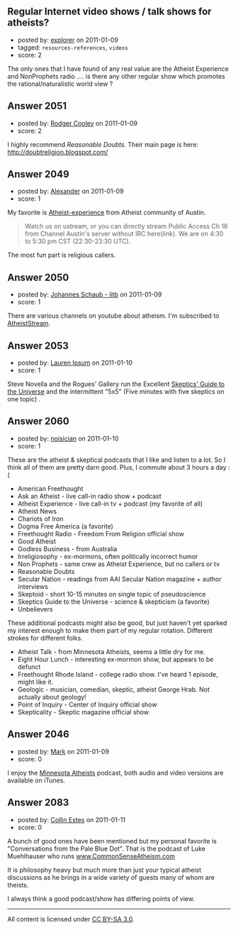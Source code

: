 ## Regular Internet video shows / talk shows for atheists?

- posted by: [explorer](https://stackexchange.com/users/-1/695-explorer) on 2011-01-09
- tagged: `resources-references`, `videos`
- score: 2

The only ones that I have found of any real value are the Atheist Experience and NonProphets radio .... is there any other regular show which promotes the rational/naturalistic world view ?


## Answer 2051

- posted by: [Rodger Cooley](https://stackexchange.com/users/-1/58-rodger-cooley) on 2011-01-09
- score: 2

I highly recommend *Reasonable Doubts*.  Their main page is here:
http://doubtreligion.blogspot.com/


## Answer 2049

- posted by: [Alexander](https://stackexchange.com/users/-1/747-alexander) on 2011-01-09
- score: 1

<p>My favorite is <a href="http://atheist-experience.com/" rel="nofollow">Atheist-experience</a> from Atheist community of Austin.</p>

<blockquote>
  <p>Watch us on ustream, or you can
  directly stream Public Access Ch 16
  from Channel Austin's server without
  IRC here(link). We are on 4:30 to 5:30
  pm CST (22:30-23:30 UTC).</p>
</blockquote>

<p>The most fun part is religious callers.</p>



## Answer 2050

- posted by: [Johannes Schaub - litb](https://stackexchange.com/users/-1/29-johannes-schaub-litb) on 2011-01-09
- score: 1

There are various channels on youtube about atheism. I'm subscribed to [AtheistStream](http://www.youtube.com/user/AtheistStream).


## Answer 2053

- posted by: [Lauren Ipsum](https://stackexchange.com/users/-1/71-lauren-ipsum) on 2011-01-10
- score: 1

Steve Novella and the Rogues' Gallery run the Excellent <a href="http://www.theskepticsguide.org/">Skeptics' Guide to the Universe</a> and the intermittent "5x5" (Five minutes with five skeptics on one topic) .


## Answer 2060

- posted by: [noisician](https://stackexchange.com/users/-1/90-noisician) on 2011-01-10
- score: 1

These are the atheist & skeptical podcasts that I like and listen to a lot. So I think all of them are pretty darn good. Plus, I commute about 3 hours a day :( 

 - American Freethought 
 - Ask an Atheist - live call-in radio show + podcast
 - Atheist Experience - live call-in tv + podcast (my favorite of all)
 - Atheist News
 - Chariots of Iron
 - Dogma Free America (a favorite)
 - Freethought Radio - Freedom From Religion official show
 - Good Atheist
 - Godless Business - from Australia
 - Irreligiosophy - ex-mormons, often politically incorrect humor
 - Non Prophets - same crew as Atheist Experience, but no callers or tv
 - Reasonable Doubts
 - Secular Nation - readings from AAI Secular Nation magazine + author interviews
 - Skeptoid - short 10-15 minutes on single topic of pseudoscience
 - Skeptics Guide to the Universe - science & skepticism (a favorite)
 - Unbelievers

These additional podcasts might also be good, but just haven't yet sparked my interest enough to make them part of my regular rotation. Different strokes for different folks.

 - Atheist Talk - from Minnesota Atheists, seems a little dry for me.
 - Eight Hour Lunch - interesting ex-mormon show, but appears to be defunct
 - Freethought Rhode Island - college radio show. I've heard 1 episode, might like it.
 - Geologic - musician, comedian, skeptic, atheist George Hrab. Not actually about geology!
 - Point of Inquiry - Center of Inquiry official show
 - Skepticality - Skeptic magazine official show




## Answer 2046

- posted by: [Mark](https://stackexchange.com/users/-1/194-mark) on 2011-01-09
- score: 0

<p>I enjoy the <a href="http://mnatheists.org/content/blogcategory/13/163/" rel="nofollow">Minnesota Atheists</a> podcast, both audio and video versions are available on iTunes.</p>



## Answer 2083

- posted by: [Collin Estes](https://stackexchange.com/users/-1/767-collin-estes) on 2011-01-11
- score: 0

<p>A bunch of good ones have been mentioned but my personal favorite is "Conversations from the Pale Blue Dot".  That is the podcast of Luke Muehlhauser who runs <a href="http://www.CommonSenseAtheism.com" rel="nofollow">www.CommonSenseAtheism.com</a></p>

<p>It is philosophy heavy but much more than just your typical atheist discussions as he brings in a wide variety of guests many of whom are theists.  </p>

<p>I always think a good podcast/show has differing points of view.  </p>




---

All content is licensed under [CC BY-SA 3.0](https://creativecommons.org/licenses/by-sa/3.0/).

